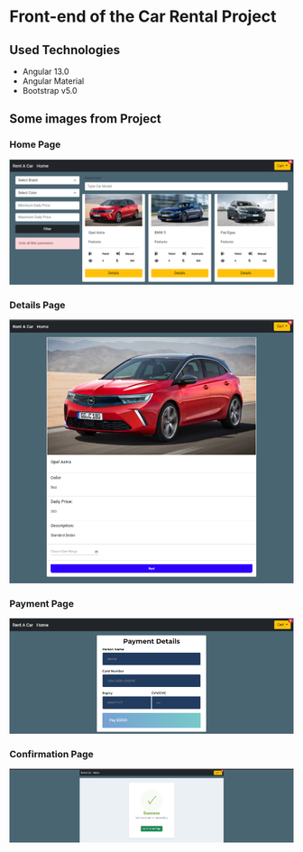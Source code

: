 # Front-end of the Car Rental Project

##  Used Technologies 

- Angular 13.0
- Angular Material
- Bootstrap v5.0


## Some images from Project

### Home Page
![image of Home Page](https://github.com/volkanulker/Car-Rental-Frontend/blob/master/images_from_project/Home.png?raw=true)

### Details Page
![image of Details Page](https://github.com/volkanulker/Car-Rental-Frontend/blob/master/images_from_project/details.png?raw=true)

### Payment Page
![image of Payment Page](https://github.com/volkanulker/Car-Rental-Frontend/blob/master/images_from_project/payment_details.png?raw=true)

### Confirmation Page
![image of Confirmation Page](https://github.com/volkanulker/Car-Rental-Frontend/blob/master/images_from_project/successfull_payment.png?raw=true)




